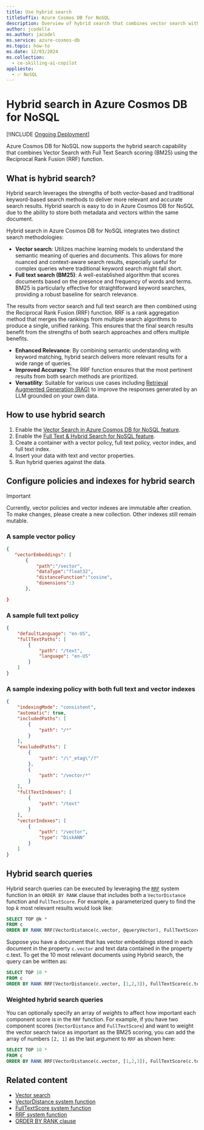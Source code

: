 ```yaml
---
title: Use hybrid search
titleSuffix: Azure Cosmos DB for NoSQL
description: Overview of hybrid search that combines vector search with full-text search scoring in Azure Cosmos DB for NoSQL.
author: jcodella
ms.author: jacodel
ms.service: azure-cosmos-db
ms.topic: how-to
ms.date: 12/03/2024
ms.collection:
  - ce-skilling-ai-copilot
appliesto:
  - ✅ NoSQL
---
```


# Hybrid search in Azure Cosmos DB for NoSQL

[!INCLUDE [Ongoing Deployment](../nosql/includes/deployment-ongoing.md)]

Azure Cosmos DB for NoSQL now supports the hybrid search capability that combines Vector Search with Full Text Search scoring (BM25) using the Reciprocal Rank Fusion (RRF) function.

## What is hybrid search?

Hybrid search leverages the strengths of both vector-based and traditional keyword-based search methods to deliver more relevant and accurate search results. Hybrid search is easy to do in Azure Cosmos DB for NoSQL due to the ability to store both metadata and vectors within the same document.

Hybrid search in Azure Cosmos DB for NoSQL integrates two distinct search methodologies:

- **Vector search**: Utilizes machine learning models to understand the semantic meaning of queries and documents. This allows for more nuanced and context-aware search results, especially useful for complex queries where traditional keyword search might fall short.
- **Full text search (BM25)**: A well-established algorithm that scores documents based on the presence and frequency of words and terms. BM25 is particularly effective for straightforward keyword searches, providing a robust baseline for search relevance.

The results from vector search and full text search are then combined using the Reciprocal Rank Fusion (RRF) function. RRF is a rank aggregation method that merges the rankings from multiple search algorithms to produce a single, unified ranking. This ensures that the final search results benefit from the strengths of both search approaches and offers multiple benefits.

- **Enhanced Relevance**: By combining semantic understanding with keyword matching, hybrid search delivers more relevant results for a wide range of queries.
- **Improved Accuracy**: The RRF function ensures that the most pertinent results from both search methods are prioritized.
- **Versatility**: Suitable for various use cases including [Retrieval Augmented Generation (RAG)](rag.md) to improve the responses generated by an LLM grounded on your own data.

## How to use hybrid search

1. Enable the [Vector Search in Azure Cosmos DB for NoSQL feature](../nosql/vector-search.md#enable-the-vector-indexing-and-search-feature).
1. Enable the [Full Text & Hybrid Search for NoSQL feature](../gen-ai/full-text-search.md#enable-the-full-text-and-hybrid-search-for-nosql-feature).
1. Create a container with a vector policy, full text policy, vector index, and full text index.
1. Insert your data with text and vector properties.
1. Run hybrid queries against the data.

## Configure policies and indexes for hybrid search

> [!IMPORTANT]
> Currently, vector policies and vector indexes are immutable after creation. To make changes, please create a new collection. Other indexes still remain mutable.

### A sample vector policy

 ```json
{
    "vectorEmbeddings": [
        {
            "path":"/vector",
            "dataType":"float32",
            "distanceFunction":"cosine",
            "dimensions":3
        },

}
```

### A sample full text policy

```json
{
    "defaultLanguage": "en-US",
    "fullTextPaths": [
        {
            "path": "/text",
            "language": "en-US"
        }
    ]
}
```

### A sample indexing policy with both full text and vector indexes

```json
{
    "indexingMode": "consistent",
    "automatic": true,
    "includedPaths": [
        {
            "path": "/*"
        }
    ],
    "excludedPaths": [
        {
            "path": "/\"_etag\"/?"
        },
        {
            "path": "/vector/*"
        }
    ],
    "fullTextIndexes": [
        {
            "path": "/text"
        }
    ],
    "vectorIndexes": [
        {
            "path": "/vector",
            "type": "DiskANN"
        }
    ]
}
```

## Hybrid search queries

Hybrid search queries can be executed by leveraging the [`RRF`](../nosql/query/rrf.md) system function in an `ORDER BY RANK` clause that includes both a `VectorDistance` function and `FullTextScore`. For example, a parameterized query to find the top *k* most relevant results would look like:

```sql
SELECT TOP @k *
FROM c
ORDER BY RANK RRF(VectorDistance(c.vector, @queryVector), FullTextScore(c.content, @searchTerm1, @searchTerm2, ...))
```

Suppose you have a document that has vector embeddings stored in each document in the property `c.vector` and text data contained in the property c.text. To get the 10 most relevant documents using Hybrid search, the query can be written as:

```sql
SELECT TOP 10 * 
FROM c
ORDER BY RANK RRF(VectorDistance(c.vector, [1,2,3]), FullTextScore(c.text, "searchable", "text", "goes" ,"here"))
```

### Weighted hybrid search queries
You can optionally specify an array of *weights* to affect how important each component score is in the `RRF` function. For example, if you have two component scores (`VectorDistance` and `FullTextScore`) and want to weight the vector search twice as important as the BM25 scoring, you can add the array of numbers `[2, 1]` as the last argument to `RRF` as shown here:

```sql
SELECT TOP 10 * 
FROM c
ORDER BY RANK RRF(VectorDistance(c.vector, [1,2,3]), FullTextScore(c.text, "searchable", "text", "goes" ,"here"), [2, 1])
```

## Related content

- [Vector search](../nosql/vector-search.md)
- [VectorDistance system function](../nosql/query/vectordistance.md)
- [FullTextScore system function](../nosql/query/fulltextscore.md)
- [RRF system function](../nosql/query/rrf.md)
- [ORDER BY RANK clause](../nosql/query/order-by-rank.md)
